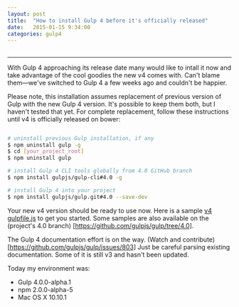 ```yaml
---
layout: post
title:  "How to install Gulp 4 before it's officially released"
date:   2015-01-15 9:34:00
categories: gulp4
---
```


##

___

With Gulp 4 approaching its release date many would like to intall it now
and take advantage of the cool goodies the new v4 comes with.
Can't blame them&mdash;we've switched to Gulp 4 a few weeks ago and couldn't be happier.

<!--more-->

Please note, this installation assumes replacement of previous version of Gulp
with the new Gulp 4 version. It's possible to keep them both, but I haven't
tested that yet. For complete replacement, follow these instructions
until v4 is officially released on bower:


```bash

# uninstall previous Gulp installation, if any
$ npm uninstall gulp -g
$ cd [your_project_root]
$ npm uninstall gulp

# install Gulp 4 CLI tools globally from 4.0 GitHub branch
$ npm install gulpjs/gulp-cli#4.0 -g

# install Gulp 4 into your project
$ npm install gulpjs/gulp.git#4.0 --save-dev
```

Your new v4 version should be ready to use now. Here is a sample
[v4 gulpfile.js](https://gist.github.com/demisx/beef93591edc1521330a) to get you started.
Some samples are also available on the (project's 4.0 branch)
[https://github.com/gulpjs/gulp/tree/4.0].

The Gulp 4 documentation effort is on the way.
(Watch and contribute)[https://github.com/gulpjs/gulp/issues/803]
Just be careful parsing existing documentation. Some of it is still v3
and hasn't been updated.

Today my environment was:

- Gulp 4.0.0-alpha.1
- npm 2.0.0-alpha-5
- Mac OS X 10.10.1
